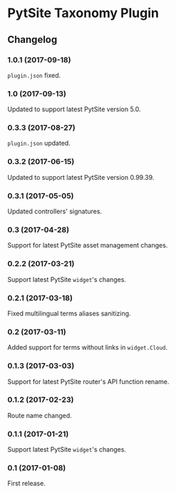 # PytSite Taxonomy Plugin


## Changelog


### 1.0.1 (2017-09-18)
`plugin.json` fixed.


### 1.0 (2017-09-13)
Updated to support latest PytSite version 5.0.


### 0.3.3 (2017-08-27)
`plugin.json` updated.


### 0.3.2 (2017-06-15)
Updated to support latest PytSite version 0.99.39.


### 0.3.1 (2017-05-05)
Updated controllers' signatures.


### 0.3 (2017-04-28)
Support for latest PytSite asset management changes.


### 0.2.2 (2017-03-21)
Support latest PytSite `widget`'s changes.


### 0.2.1 (2017-03-18)
Fixed multilingual terms aliases sanitizing.


### 0.2 (2017-03-11)
Added support for terms without links in `widget.Cloud`. 


### 0.1.3 (2017-03-03)
Support for latest PytSite router's API function rename.


### 0.1.2 (2017-02-23)
Route name changed.


### 0.1.1 (2017-01-21)
Support latest PytSite `widget`'s changes.


### 0.1 (2017-01-08)
First release.
